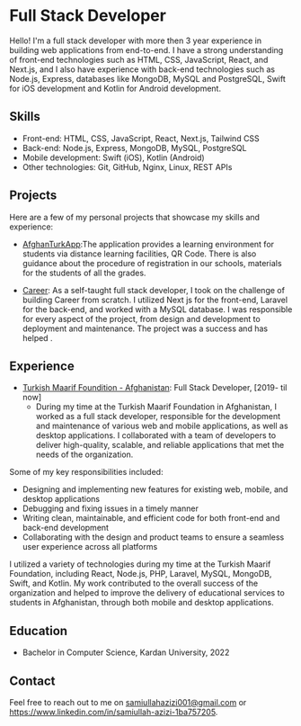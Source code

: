 # Full Stack Developer

Hello! I'm a full stack developer with more then 3 year experience in building web applications from end-to-end. I have a strong understanding of front-end technologies such as HTML, CSS, JavaScript, React, and Next.js, and I also have experience with back-end technologies such as Node.js, Express, databases like MongoDB, MySQL and PostgreSQL, Swift for iOS development and Kotlin for Android development.

## Skills

- Front-end: HTML, CSS, JavaScript, React, Next.js, Tailwind CSS
- Back-end: Node.js, Express, MongoDB, MySQL, PostgreSQL
- Mobile development: Swift (iOS), Kotlin (Android)
- Other technologies: Git, GitHub, Nginx, Linux, REST APIs

## Projects

Here are a few of my personal projects that showcase my skills and experience:

- [AfghanTurkApp](https://play.google.com/store/apps/details?id=com.AfghanTurk.afghanturkmaarifonline):The application provides a learning environment for students via distance learning facilities, QR Code. There is also guidance about the procedure of registration in our schools, materials for the students of all the grades.

- [Career](https://career.afganturkmaarif.org/): As a self-taught full stack developer, I took on the challenge of building Career from scratch. I utilized Next js for the front-end, Laravel for the back-end, and worked with a MySQL database. I was responsible for every aspect of the project, from design and development to deployment and maintenance. The project was a success and has helped .

## Experience

- [Turkish Maarif Foundition - Afghanistan](https://www.afganturkmaarif.org/): Full Stack Developer, [2019- til now]
  - During my time at the Turkish Maarif Foundation in Afghanistan, I worked as a full stack developer, responsible for the development and maintenance of various web and mobile applications, as well as desktop applications. I collaborated with a team of developers to deliver high-quality, scalable, and reliable applications that met the needs of the organization.

Some of my key responsibilities included:
- Designing and implementing new features for existing web, mobile, and desktop applications
- Debugging and fixing issues in a timely manner
- Writing clean, maintainable, and efficient code for both front-end and back-end development
- Collaborating with the design and product teams to ensure a seamless user experience across all platforms

I utilized a variety of technologies during my time at the Turkish Maarif Foundation, including React, Node.js, PHP, Laravel, MySQL, MongoDB, Swift, and Kotlin. My work contributed to the overall success of the organization and helped to improve the delivery of educational services to students in Afghanistan, through both mobile and desktop applications.



## Education

- Bachelor in Computer Science, Kardan University, 2022

## Contact

Feel free to reach out to me on samiullahazizi001@gmail.com or https://www.linkedin.com/in/samiullah-azizi-1ba757205.
